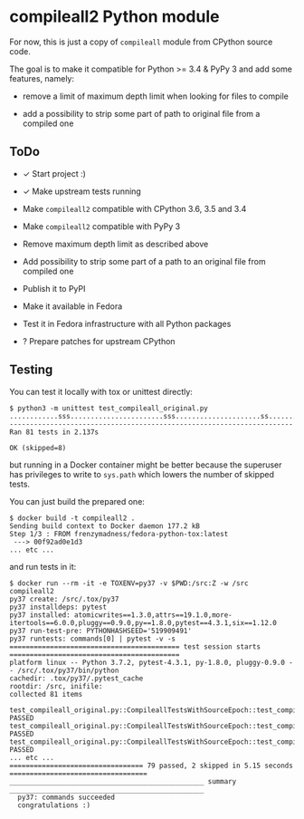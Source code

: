 # compileall2 Python module

For now, this is just a copy of `compileall` module from CPython source code.

The goal is to make it compatible for Python >= 3.4 & PyPy 3 and add some features, namely:

* remove a limit of maximum depth limit when looking for files to compile

* add a possibility to strip some part of path to original file from a compiled one

## ToDo

* ✓ Start project :)

* ✓ Make upstream tests running

* Make `compileall2` compatible with CPython 3.6, 3.5 and 3.4

* Make `compileall2` compatible with PyPy 3

* Remove maximum depth limit as described above

* Add possibility to strip some part of a path to an original file from compiled one

* Publish it to PyPI

* Make it available in Fedora

* Test it in Fedora infrastructure with all Python packages

* ? Prepare patches for upstream CPython

## Testing

You can test it locally with tox or unittest directly:

```shell
$ python3 -m unittest test_compileall_original.py
............sss.......................sss.....................ss.................
----------------------------------------------------------------------
Ran 81 tests in 2.137s

OK (skipped=8)
```

but running in a Docker container might be better because the superuser has privileges to write to `sys.path` which lowers the number of skipped tests.

You can just build the prepared one:

```shell
$ docker build -t compileall2 .
Sending build context to Docker daemon 177.2 kB
Step 1/3 : FROM frenzymadness/fedora-python-tox:latest
 ---> 00f92ad0e1d3
... etc ...
```

and run tests in it:

```shell
$ docker run --rm -it -e TOXENV=py37 -v $PWD:/src:Z -w /src  compileall2
py37 create: /src/.tox/py37
py37 installdeps: pytest
py37 installed: atomicwrites==1.3.0,attrs==19.1.0,more-itertools==6.0.0,pluggy==0.9.0,py==1.8.0,pytest==4.3.1,six==1.12.0
py37 run-test-pre: PYTHONHASHSEED='519909491'
py37 runtests: commands[0] | pytest -v -s
========================================== test session starts ==========================================
platform linux -- Python 3.7.2, pytest-4.3.1, py-1.8.0, pluggy-0.9.0 -- /src/.tox/py37/bin/python
cachedir: .tox/py37/.pytest_cache
rootdir: /src, inifile:
collected 81 items

test_compileall_original.py::CompileallTestsWithSourceEpoch::test_compile_dir_pathlike PASSED
test_compileall_original.py::CompileallTestsWithSourceEpoch::test_compile_file_pathlike PASSED
test_compileall_original.py::CompileallTestsWithSourceEpoch::test_compile_file_pathlike_ddir PASSED
... etc ...
================================= 79 passed, 2 skipped in 5.15 seconds ==================================
________________________________________________ summary ________________________________________________
  py37: commands succeeded
  congratulations :)
```

